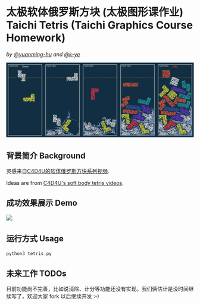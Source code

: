 # 太极软体俄罗斯方块 (太极图形课作业) Taichi Tetris (Taichi Graphics Course Homework)

*by [@yuanming-hu](https://github.com/yuanming-hu) and [@k-ye](https://github.com/k-ye)*

![teaser](./data/teaser.jpg)

## 背景简介 Background
灵感来自[C4D4U的软体俄罗斯方块系列视频](https://www.youtube.com/watch?v=XAoNeNoa7eM&list=PLUiMrVMtq6VFBeBD1jSkkIfAQL4ocoot5).

Ideas are from [C4D4U's soft body tetris videos](https://www.youtube.com/watch?v=XAoNeNoa7eM&list=PLUiMrVMtq6VFBeBD1jSkkIfAQL4ocoot5).

## 成功效果展示 Demo

<img src="https://github.com/taichi-dev/public_files/raw/master/taichi/tetris.gif" width="320px">

## 运行方式 Usage
```bash
python3 tetris.py
```

## 未来工作 TODOs

目前功能尚不完善，比如说消除、计分等功能还没有实现。我们俩估计是没时间继续写了，欢迎大家 fork 以后继续开发 :-)